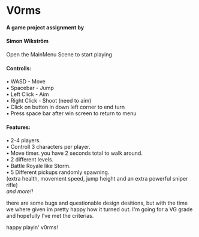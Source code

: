 # V0rms
#### A game project assignment by  
#### Simon Wikström  

Open the MainMenu Scene to start playing

#### Controlls:
 • WASD - Move  
 • Spacebar - Jump  
 • Left Click - Aim  
 • Right Click - Shoot (need to aim)  
 • Click on button in down left corner to end turn  
 • Press space bar after win screen to return to menu  

#### Features:
 • 2-4 players.  
 • Controll 3 characters per player.  
 • Move timer. you have 2 seconds total to walk around.  
 • 2 different levels.  
 • Battle Royale like Storm.  
 • 5 Different pickups randomly spawning.  
   (extra health, movement speed, jump height and an extra powerful sniper rifle)  
*and more!!*  

there are some bugs and questionable design desitions, but with the time we where given im pretty happy how it turned out.
I'm going for a VG grade and hopefully I've met the criterias.

happy playin' v0rms!
